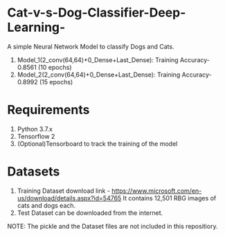 # Cat-v-s-Dog-Classifier-Deep-Learning-
A simple Neural Network Model to classify Dogs and Cats.
1. Model_1(2_conv(64,64)+0_Dense+Last_Dense): Training Accuracy-0.8561 (10 epochs)
2. Model_2(2_conv(64,64)+0_Dense+Last_Dense): Training Accuracy-0.8992 (15 epochs)
# Requirements
1. Python 3.7.x
2. Tensorflow 2
3. (Optional)Tensorboard to track the training of the model
# Datasets
1. Training Dataset download link - https://www.microsoft.com/en-us/download/details.aspx?id=54765
It contains 12,501 RBG images of cats and dogs each.
2. Test Dataset can be downloaded from the internet.

NOTE: The pickle and the Dataset files are not included in this repositiory.
